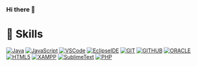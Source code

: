 ### Hi there 👋

# :muscle: Skills
[![Java](https://img.shields.io/badge/Java-007396?style=flat-square&logo=Java&logoColor=fff)](https://www.oracle.com/kr/java/)
[![JavaScript](https://img.shields.io/badge/JavaScript-FF9E0F?style=flat-square&logo=JavaScript&logoColor=fff)](https://developer.mozilla.org/ko/)
[![VSCode](https://img.shields.io/badge/VS%20Code-007ACC?style=flat-square&logo=Visual-Studio-Code&logoColor=fff)](https://code.visualstudio.com/)
[![EclipseIDE](https://img.shields.io/badge/Eclipse-2C2255?style=flat-square&logo=EclipseIDE&logoColor=fff)](https://www.eclipse.org/)
[![GIT](https://img.shields.io/badge/Git-F05032?style=flat-square&logo=Git&logoColor=fff)](https://git-scm.com/)
[![GITHUB](https://img.shields.io/badge/GitHub-181717?style=flat-square&logo=GitHub&logoColor=fff)](https://git-scm.com/)
[![ORACLE](https://img.shields.io/badge/Oracle-F80000?style=flat-square&logo=Oracle&logoColor=fff)](https://www.oracle.com/kr/index.html)
[![HTML5](https://img.shields.io/badge/HTML5-E34F26?style=flat-square&logo=HTML5&logoColor=fff)](https://www.oracle.com/kr/index.html)
[![XAMPP](https://img.shields.io/badge/XAMPP-FB7A24?style=flat-square&logo=XAMPP&logoColor=fff)](https://code.visualstudio.com/)
[![SublimeText](https://img.shields.io/badge/SublimeText-FF9800?style=flat-square&logo=Sublime-Text&logoColor=fff)](https://www.eclipse.org/)
[![PHP](https://img.shields.io/badge/PHP-777BB4?style=flat-square&logo=PHP&logoColor=fff)](https://developer.mozilla.org/ko/)


